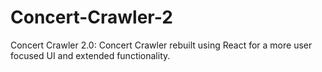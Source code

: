 # Concert-Crawler-2
Concert Crawler 2.0: Concert Crawler rebuilt using React for a more user focused UI and extended functionality.
